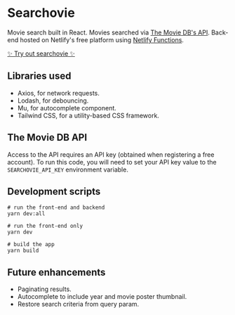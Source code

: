 # Searchovie
Movie search built in React. Movies searched via [The Movie DB's API](https://developers.themoviedb.org/3/movies/get-popular-movies). Back-end hosted on Netlify's free platform using [Netlify Functions](https://www.netlify.com/products/functions).

[✨ Try out searchovie ✨](https://searchovie.fotijr.com/)

## Libraries used
- Axios, for network requests.
- Lodash, for debouncing.
- Mu, for autocomplete component.
- Tailwind CSS, for a utility-based CSS framework.

## The Movie DB API
Access to the API requires an API key (obtained when registering a free account). To run this code, you will need to set your API key value to the `SEARCHOVIE_API_KEY` environment variable.

## Development scripts
```
# run the front-end and backend
yarn dev:all

# run the front-end only
yarn dev

# build the app
yarn build
```

## Future enhancements
- Paginating results.
- Autocomplete to include year and movie poster thumbnail.
- Restore search criteria from query param.
